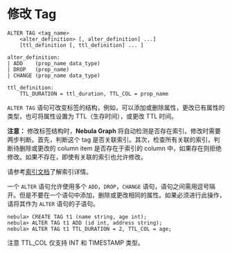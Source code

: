 # 修改 Tag

```ngql
ALTER TAG <tag_name>
    <alter_definition> [, alter_definition] ...]
    [ttl_definition [, ttl_definition] ... ]

alter_definition:
| ADD    (prop_name data_type)
| DROP   (prop_name)
| CHANGE (prop_name data_type)

ttl_definition:
    TTL_DURATION = ttl_duration, TTL_COL = prop_name
```

`ALTER TAG` 语句可改变标签的结构，例如，可以添加或删除属性，更改已有属性的类型，也可将属性设置为 TTL（生存时间），或更改 TTL 时间。

**注意：** 修改标签结构时，**Nebula Graph** 将自动检测是否存在索引。修改时需要两步判断。首先，判断这个 tag 是否关联索引。其次，检查所有关联的索引，判断待删除或更改的 column item 是否存在于索引的 column 中，如果存在则拒绝修改。如果不存在，即使有关联的索引也允许修改。

请参考[索引文档](index.md)了解索引详情。

一个 `ALTER` 语句允许使用多个 `ADD`，`DROP`，`CHANGE` 语句，语句之间需用逗号隔开。但是不要在一个语句中添加，删除或更改相同的属性。如果必须进行此操作，请将其作为 `ALTER` 语句的子语句。

```ngql
nebula> CREATE TAG t1 (name string, age int);
nebula> ALTER TAG t1 ADD (id int, address string);
nebula> ALTER TAG t1 TTL_DURATION = 2, TTL_COL = age;
```

注意 TTL_COL 仅支持 INT 和 TIMESTAMP 类型。

